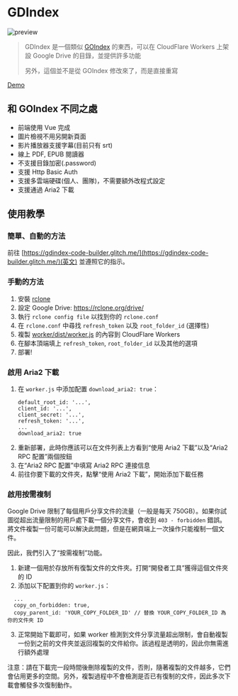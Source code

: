 # GDIndex

![preview](https://i.imgur.com/ENkZwCU.png)

> GDIndex 是一個類似 [GOIndex](https://github.com/donwa/goindex) 的東西，可以在 CloudFlare Workers 上架設 Google Drive 的目錄，並提供許多功能
>
> 另外，這個並不是從 GOIndex 修改來了，而是直接重寫

[Demo](https://gdindex-demo.maple3142.workers.dev/)

## 和 GOIndex 不同之處

-   前端使用 Vue 完成
-   圖片檢視不用另開新頁面
-   影片播放器支援字幕(目前只有 srt)
-   線上 PDF, EPUB 閱讀器
-   不支援目錄加密(.password)
-   支援 Http Basic Auth
-   支援多雲端硬碟(個人、團隊)，不需要額外改程式設定
-   支援通過 Aria2 下載

## 使用教學

### 簡單、自動的方法

前往 [https://gdindex-code-builder.glitch.me/](https://gdindex-code-builder.glitch.me/)(英文) 並遵照它的指示。

### 手動的方法

1. 安裝 [rclone](https://rclone.org/)
2. 設定 Google Drive: https://rclone.org/drive/
3. 執行 `rclone config file` 以找到你的 `rclone.conf`
4. 在 `rclone.conf` 中尋找 `refresh_token` 以及 `root_folder_id` (選擇性)
5. 複製 [worker/dist/worker.js](worker/dist/worker.js) 的內容到 CloudFlare Workers
6. 在腳本頂端填上 `refresh_token`, `root_folder_id` 以及其他的選項
7. 部署!

### 啟用 Aria2 下載

1. 在 `worker.js` 中添加配置 `download_aria2: true`：
    ```
    default_root_id: '...',
    client_id: '...',
    client_secret: '...',
    refresh_token: '...',
    ...
    download_aria2: true
    ```
2. 重新部署，此時你應該可以在文件列表上方看到“使用 Aria2 下載”以及“Aria2 RPC 配置”兩個按鈕
3. 在“Aria2 RPC 配置”中填寫 Aria2 RPC 連接信息
4. 前往你要下載的文件夾，點擊“使用 Aria2 下載”，開始添加下載任務

### 啟用按需複制

Google Drive 限制了每個用戶分享文件的流量（一般是每天 750GB）。如果你試圖從超出流量限制的用戶處下載一個分享文件，會收到 `403 - forbidden` 錯誤。將文件複製一份可能可以解決此問題，但是在網頁端上一次操作只能複制一個文件。

因此，我們引入了“按需複制”功能。

1. 新建一個用於存放所有復製文件的文件夾。打開“開發者工具”獲得這個文件夾的 ID
2. 添加以下配置到你的 `worker.js`：

```
  ...
  copy_on_forbidden: true,
  copy_parent_id: 'YOUR_COPY_FOLDER_ID' // 替換 YOUR_COPY_FOLDER_ID 為你的文件夾 ID
```

3. 正常開始下載即可，如果 worker 檢測到文件分享流量超出限制，會自動複製一份到之前的文件夾並返回複製的文件給你。該過程是透明的，因此你無需進行額外處理

注意：請在下載完一段時間後刪除複製的文件，否則，隨著複製的文件越多，它們會佔用更多的空間。另外，複製過程中不會檢測是否已有復制的文件，因此多次下載會觸發多次復制動作。